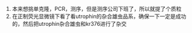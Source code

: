 1. 本来想挑单克隆，PCR，测序，但是测序公司下班了，所以就提了个质粒
2. 在正制荧光显微镜下看了看utrophin的杂合雄虫品系，确保一下一定是成功的，然后把utrophin杂合雄虫和kr376进行了杂交